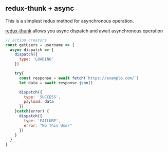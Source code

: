 ## redux-thunk + async

This is a simplest redux method for asynchronous operation.

[redux-thunk](https://github.com/gaearon/redux-thunk) allows you async dispatch and await asynchronous operation

```js
// action creators
const getUsers = username => {
  async dispatch => {
    dispatch({
      type: 'LOADING'
    })

    try{
      const response = await fetch(`https://example.com/`)
      let data = await response.json()

      dispatch({
        type: 'SUCCESS',
        payload: data
      })
    }catch(error) {
      dispatch({
        type: 'FAILURE',
        error: "No This User"
      })
    }
  }
}
```